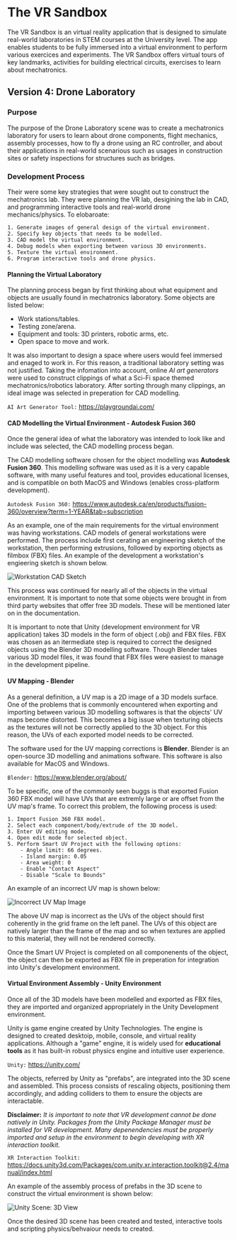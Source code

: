 
# The VR Sandbox

The VR Sandbox is an virtual reality application that is designed to simulate real-world laboratories in STEM courses at the University level. The app enables students to be fully immersed into a virtual environment to perform various exercices and experiments. The VR Sandbox offers virtual tours of key landmarks, activities for building electrical circuits, exercises to learn about mechatronics. 

## Version 4: Drone Laboratory 
### Purpose
The purpose of the Drone Laboratory scene was to create a mechatronics laboratory for users to learn about drone components, flight mechanics, assembly processes, how to fly a drone using an RC controller, and about their applications in real-world scenarious such as usages in construction sites or safety inspections for structures such as bridges. 

### Development Process
Their were some key strategies that were sought out to construct the mechatronics lab. They were planning the VR lab, desigining the lab in CAD, and programming interactive tools and real-world drone mechanics/physics. To elobaroate:

    1. Generate images of general design of the virtual environment.
    2. Specify key objects that needs to be modelled.
    3. CAD model the virtual environment.
    4. Debug models when exporting between various 3D environments.
    5. Texture the virtual environment.
    6. Program interactive tools and drone physics.

#### Planning the Virtual Laboratory 
The planning process began by first thinking about what equipment and objects are usually found in mechatronics laboratory. Some objects are listed below:

- Work stations/tables.
- Testing zone/arena.
- Equipment and tools: 3D printers, robotic arms, etc.
- Open space to move and work.

It was also important to design a space where users would feel immersed and enaged to work in. For this reason, a traditional laboratory setting was not justified. Taking the infomation into account, online *AI art generators* were used to construct clippings of what a Sci-Fi space themed mechatronics/robotics laboratory. After sorting through many clippings, an ideal image was selected in preperation for CAD modelling.

`AI Art Generator Tool:` https://playgroundai.com/

#### CAD Modelling the Virtual Environment - Autodesk Fusion 360
Once the general idea of what the laboratory was intended to look like and include was selected, the CAD modelling process began. 

The CAD modelling software chosen for the object modelling was **Autodesk Fusion 360**. This modelling software was used as it is a very capable software, with many useful features and tool, provides educational licenses, and is compatible on both MacOS and Windows (enables cross-platform development). 

`Autodesk Fusion 360:` https://www.autodesk.ca/en/products/fusion-360/overview?term=1-YEAR&tab=subscription

As an example, one of the main requirements for the virtual environment was having workstations. CAD models of general workstations were performed. The process include first cerating an engineering sketch of the workstation, then performing extrusions, followed by exporting objects as filmbox (FBX) files. An example of the development a workstation's engieering sketch is shown below.

![Workstation CAD Sketch](https://media.githubusercontent.com/media/DamithTennakoon/The-VR-Sandbox/TestDroneLab/Assets/Info%20Images/CAD_Workstation.png)

This process was continued for nearly all of the objects in the virtual environment. It is important to note that some objects were brought in from third party websites that offer free 3D models. These will be mentioned later on in the documentation.

It is important to note that Unity (development environment for VR application) takes 3D models in the form of object (.obj) and FBX files. FBX was chosen as an itermediate step is required to correct the designed objects using the Blender 3D modelling software. Though Blender takes various 3D model files, it was found that FBX files were easiest to manage in the development pipeline.

#### UV Mapping - Blender
As a general definition, a UV map is a 2D image of a 3D models surface. One of the problems that is commonly encountered when exporting and importing between various 3D modelling softwares is that the objects' UV maps become distorted. This becomes a big issue when texturing objects as the textures will not be correctly applied to the 3D object. For this reason, the UVs of each exported model needs to be corrected.

The software used for the UV mapping corrections is **Blender**. Blender is an open-source 3D modelling and animations software. This software is also available for MacOS and Windows. 

`Blender:` https://www.blender.org/about/

To be specific, one of the commonly seen buggs is that exported Fusion 360 FBX model will have UVs that are extremly large or are offset from the UV map's frame. To correct this problem, the following process is used: 

    1. Import Fusion 360 FBX model.
    2. Select each component/body/extrude of the 3D model.
    3. Enter UV editing mode.
    4. Open edit mode for selected object.
    5. Perform Smart UV Project with the following options:
        - Angle limit: 66 degrees.
        - Island margin: 0.05
        - Area weight: 0
        - Enable "Contact Aspect"
        - Disable "Scale to Bounds"

An example of an incorrect UV map is shown below:

![Incorrect UV Map Image](https://media.githubusercontent.com/media/DamithTennakoon/The-VR-Sandbox/TestDroneLab/Assets/Info%20Images/Incorrect_UV_Map.png)

The above UV map is incorrect as the UVs of the object should first coherently in the grid frame on the left panel. The UVs of this object are natively larger than the frame of the map and so when textures are applied to this material, they will not be rendered correctly.

Once the Smart UV Project is completed on all componenents of the object, the object can then be exported as FBX file in preperation for integration into Unity's development environment.

#### Virtual Environment Assembly - Unity Environment
Once all of the 3D models have been modelled and exported as FBX files, they are imported and organized appropriately in the Unity Development environment.

Unity is game engine created by Unity Technologies. The engine is designed to created desktoip, mobile, console, and virtual reality applications. Although a "game" engine, it is widely used for **educational tools** as it has built-in robust physics engine and intuitive user experience. 

`Unity:` https://unity.com/

The objects, referred by Unity as "prefabs", are integrated into the 3D scene and assembled. This process consists of rescaling objects, positioning them accordingly, and adding colliders to them to ensure the objects are interactable. 

**Disclaimer:** *It is important to note that VR development cannot be done natively in Unity. Packages from the Unity Package Manager must be installed for VR development. Many depenendencies must be properly imported and setup in the environment to begin developing with XR interaction toolkit.*

`XR Interaction Toolkit:` https://docs.unity3d.com/Packages/com.unity.xr.interaction.toolkit@2.4/manual/index.html

An example of the assembly process of prefabs in the 3D scene to construct the virtual environment is shown below:

![Unity Scene: 3D View](https://media.githubusercontent.com/media/DamithTennakoon/The-VR-Sandbox/TestDroneLab/Assets/Info%20Images/Unity_Scene.png)

Once the desired 3D scene has been created and tested, interactive tools and scripting physics/behvaiour needs to created.
